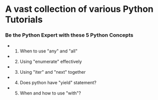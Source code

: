 # A vast collection of various Python Tutorials #

### Be the Python Expert with these 5 Python Concepts ###
- 1. When to use "any" and "all"
- 2. Using "enumerate" effectively 
- 3. Using "iter" and "next" together 
- 4. Does python have "yield" statement? 
- 5. When and how to use "with"?


